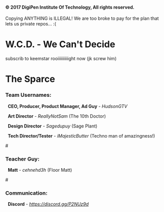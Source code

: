 <h4>© 2017 DigiPen Institute Of Technology, All rights reserved.</h4>
Copying ANYTHING is ILLEGAL! We are too broke to pay for the plan that lets us private repos... :(

# W.C.D. - We Can't Decide
subscrib to keemstar rooiiiiiiiiiight now (jk screw him)
# The Sparce

<h3>Team Usernames:</h3>

 &nbsp; <b>CEO, Producer, Product Manager, Ad Guy</b>   - *HudsonGTV*  

 &nbsp; <b>Art Director</b>                   - *ReallyNotSam* (The 10th Doctor)

 &nbsp; <b>Design Director</b>                - *Sagedupuy* (Sage Plant)

 &nbsp; <b>Tech Director/Tester</b> - *iMajesticButter* (Techno man of amazingness!) 

#<h3>Teacher Guy:</h3>
 &nbsp; <b>Matt</b>                           - *cehnehd3h* (Floor Matt)

#<h3>Communication:</h3>
 &nbsp; <b>Discord</b>                        - *https://discord.gg/P2NUz9d*

